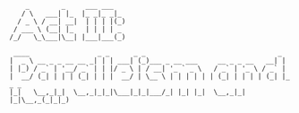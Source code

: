 














        _        _     ___ ___
       / \   ___| |_  |_ _|_ _|_
      / _ \ / __| __|  | | | |(_)
     / ___ \ (__| |_   | | | | _
    /_/   \_\___|\__| |___|___(_)

     ____                 _ _      _ _                                 _
    |  _ \ __ _ _ __ __ _| | | ___| (_)___ _ __ ___     __ _ _ __   __| |
    | |_) / _` | '__/ _` | | |/ _ \ | / __| '_ ` _ \   / _` | '_ \ / _` |
    |  __/ (_| | | | (_| | | |  __/ | \__ \ | | | | | | (_| | | | | (_| |_ _ _
    |_|   \__,_|_|  \__,_|_|_|\___|_|_|___/_| |_| |_|  \__,_|_| |_|\__,_(_|_|_)

